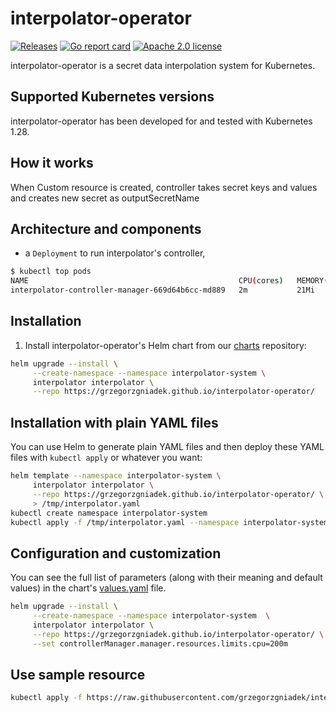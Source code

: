 # interpolator-operator

[![Releases](https://github.com/grzegorzgniadek/interpolator-operator/actions/workflows/release.yaml/badge.svg?branch=master)](https://github.com/grzegorzgniadek/interpolator-operator/releases)
[![Go report card](https://goreportcard.com/badge/github.com/grzegorzgniadek/interpolator-operator)](https://goreportcard.com/report/github.com/grzegorzgniadek/interpolator-operator)
[![Apache 2.0 license](https://img.shields.io/badge/License-Apache%202.0-blue.svg)](https://opensource.org/license/apache-2-0)


interpolator-operator is a secret data interpolation system for Kubernetes.

## Supported Kubernetes versions

interpolator-operator has been developed for and tested with Kubernetes 1.28.

## How it works

When Custom resource is created, controller takes secret keys and values and creates new secret as outputSecretName


## Architecture and components

- a `Deployment` to run interpolator's controller,

```bash
$ kubectl top pods
NAME                                               CPU(cores)   MEMORY(bytes)   
interpolator-controller-manager-669d64b6cc-md889   2m           21Mi
```

## Installation

1. Install interpolator-operator's Helm chart from our [charts](https://grzegorzgniadek.github.io/interpolator-operator) repository:

```bash
helm upgrade --install \
     --create-namespace --namespace interpolator-system \
     interpolator interpolator \
     --repo https://grzegorzgniadek.github.io/interpolator-operator/
```

## Installation with plain YAML files

You can use Helm to generate plain YAML files and then deploy these YAML files with `kubectl apply` or whatever you want:

```bash
helm template --namespace interpolator-system \
     interpolator interpolator \
     --repo https://grzegorzgniadek.github.io/interpolator-operator/ \
     > /tmp/interpolator.yaml
kubectl create namespace interpolator-system
kubectl apply -f /tmp/interpolator.yaml --namespace interpolator-system
```

## Configuration and customization

You can see the full list of parameters (along with their meaning and default values) in the chart's [values.yaml](https://github.com/grzegorzgniadek/interpolator-operator/blob/master/charts/interpolator/values.yaml) file.


```bash
helm upgrade --install \
     --create-namespace --namespace interpolator-system  \
     interpolator interpolator \
     --repo https://grzegorzgniadek.github.io/interpolator-operator/ \
     --set controllerManager.manager.resources.limits.cpu=200m
```

## Use sample resource
```bash
kubectl apply -f https://raw.githubusercontent.com/grzegorzgniadek/interpolator-operator/master/config/samples/inter_v1_interpolator.yaml
```
